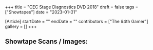 +++
title = "CEC Stage Diagnostics DVD 2018"
draft = false
tags = ["Showtapes"]
date = "2023-01-31"

[Article]
startDate = ""
endDate = ""
contributors = ["The 64th Gamer"]
gallery = []
+++
<h2>Showtape Scans / Images:</h2>
